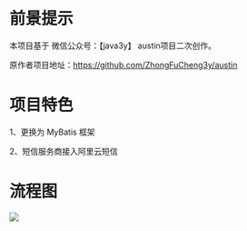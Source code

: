 # 前景提示

本项目基于 微信公众号：【java3y】 austin项目二次创作。

原作者项目地址：https://github.com/ZhongFuCheng3y/austin

# 项目特色
1、更换为 MyBatis 框架

2、短信服务商接入阿里云短信


# 流程图
![](https://p3-juejin.byteimg.com/tos-cn-i-k3u1fbpfcp/c94059a008784a69bd10b98caa46d683~tplv-k3u1fbpfcp-zoom-1.image)
